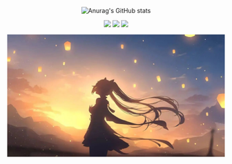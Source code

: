<div id="title" align=center>

![Anurag's GitHub stats](https://github-readme-stats.vercel.app/api?username=xr-yr&show_icons=true&theme=radical)

![](https://img.shields.io/badge/讨厌-学习-blue) 
![](https://img.shields.io/badge/爱好-摆烂-red)
![](https://img.shields.io/badge/code-c/c++-green) 

</div>

![头像](image/00.jpg)